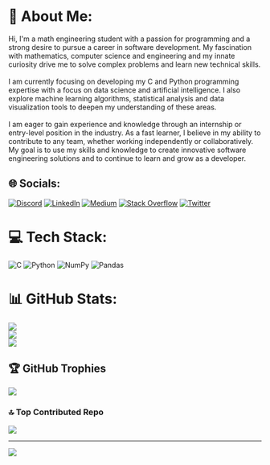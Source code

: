 # 💫 About Me:
Hi, I'm a math engineering student with a passion for programming and a strong desire to pursue a career in software development. My fascination with mathematics, computer science and engineering and my innate curiosity drive me to solve complex problems and learn new technical skills.<br><br>I am currently focusing on developing my C and Python programming expertise with a focus on data science and artificial intelligence. I also explore machine learning algorithms, statistical analysis and data visualization tools to deepen my understanding of these areas.<br><br>I am eager to gain experience and knowledge through an internship or entry-level position in the industry. As a fast learner, I believe in my ability to contribute to any team, whether working independently or collaboratively. My goal is to use my skills and knowledge to create innovative software engineering solutions and to continue to learn and grow as a developer.


## 🌐 Socials:
[![Discord](https://img.shields.io/badge/Discord-%237289DA.svg?logo=discord&logoColor=white)](https://discord.gg/melekncci#3812) [![LinkedIn](https://img.shields.io/badge/LinkedIn-%230077B5.svg?logo=linkedin&logoColor=white)](https://linkedin.com/in/melekncci) [![Medium](https://img.shields.io/badge/Medium-12100E?logo=medium&logoColor=white)](https://medium.com/@melekncci) [![Stack Overflow](https://img.shields.io/badge/-Stackoverflow-FE7A16?logo=stack-overflow&logoColor=white)](https://stackoverflow.com/users/21553978) [![Twitter](https://img.shields.io/badge/Twitter-%231DA1F2.svg?logo=Twitter&logoColor=white)](https://twitter.com/melekncci) 

# 💻 Tech Stack:
![C](https://img.shields.io/badge/c-%2300599C.svg?style=for-the-badge&logo=c&logoColor=white) ![Python](https://img.shields.io/badge/python-3670A0?style=for-the-badge&logo=python&logoColor=ffdd54) ![NumPy](https://img.shields.io/badge/numpy-%23013243.svg?style=for-the-badge&logo=numpy&logoColor=white) ![Pandas](https://img.shields.io/badge/pandas-%23150458.svg?style=for-the-badge&logo=pandas&logoColor=white)
# 📊 GitHub Stats:
![](https://github-readme-stats.vercel.app/api?username=melekncci&theme=radical&hide_border=false&include_all_commits=true&count_private=true)<br/>
![](https://github-readme-streak-stats.herokuapp.com/?user=melekncci&theme=radical&hide_border=false)<br/>
![](https://github-readme-stats.vercel.app/api/top-langs/?username=melekncci&theme=radical&hide_border=false&include_all_commits=true&count_private=true&layout=compact)

## 🏆 GitHub Trophies
![](https://github-profile-trophy.vercel.app/?username=melekncci&theme=radical&no-frame=true&no-bg=true&margin-w=4)

### 🔝 Top Contributed Repo
![](https://github-contributor-stats.vercel.app/api?username=melekncci&limit=5&theme=dark&combine_all_yearly_contributions=true)

---
[![](https://visitcount.itsvg.in/api?id=melekncci&icon=2&color=10)](https://visitcount.itsvg.in)


 
